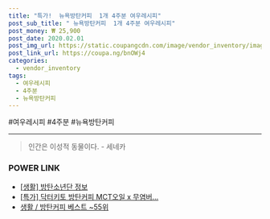```yaml
--- 
title: "특가!  뉴욕방탄커피  1개 4주분 여우레시피" 
post_sub_title: " 뉴욕방탄커피  1개 4주분 여우레시피" 
post_money: ₩ 25,900 
post_date: 2020.02.01 
post_img_url: https://static.coupangcdn.com/image/vendor_inventory/images/2018/11/06/11/0/e2501035-3c8f-413e-a552-4acbad5edbd2.jpg 
post_link_url: https://coupa.ng/bnOWj4 
categories: 
  - vendor_inventory 
tags: 
  - 여우레시피 
  - 4주분 
  - 뉴욕방탄커피 
--- 
```

  #여우레시피 #4주분 #뉴욕방탄커피 
<hr> 

> 인간은 이성적 동물이다. - 세네카 


### POWER LINK

* <a href="https://blog.naver.com/fasyy4321/221764242888" target="_blank"> [생활] 방탄소년단 정보 </a>
* <a href="https://blog.naver.com/an0733/221792304827" target="_blank">[특가] 닥터키토 방탄커피 MCT오일 x 무염버...</a>
* <a href="https://blog.naver.com/santokki14/221792087473" target="_blank">생활 / 방탄커피 베스트 ~55위</a>
